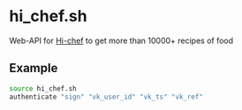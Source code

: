 # hi_chef.sh
Web-API for [Hi-chef](https://vk.com/hichefapp) to get more than 10000+ recipes of food

## Example
```bash
source hi_chef.sh
authenticate "sign" "vk_user_id" "vk_ts" "vk_ref"
```
